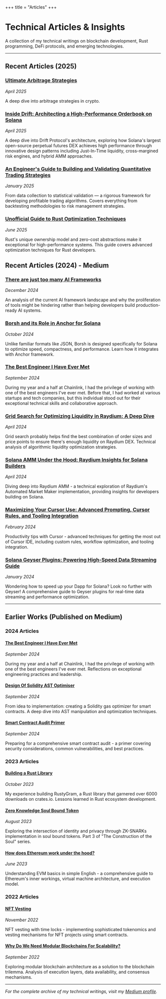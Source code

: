 +++
title = "Articles"
+++

# Technical Articles & Insights

A collection of my technical writings on blockchain development, Rust programming, DeFi protocols, and emerging technologies.

---

## Recent Articles (2025)

### [Ultimate Arbitrage Strategies](/articles/arbitrage)

_April 2025_

A deep dive into arbitrage strategies in crypto.

### [Inside Drift: Architecting a High-Performance Orderbook on Solana](/articles/drift-orderbook)

_April 2025_

A deep dive into Drift Protocol's architecture, exploring how Solana's largest open-source perpetual futures DEX achieves high performance through innovative design patterns including Just-In-Time liquidity, cross-margined risk engines, and hybrid AMM approaches.

### [An Engineer's Guide to Building and Validating Quantitative Trading Strategies](/articles/quant-trading-guide)

_January 2025_

From data collection to statistical validation — a rigorous framework for developing profitable trading algorithms. Covers everything from backtesting methodologies to risk management strategies.

### [Unofficial Guide to Rust Optimization Techniques](/articles/rust-optimization)

_June 2025_

Rust's unique ownership model and zero-cost abstractions make it exceptional for high-performance systems. This guide covers advanced optimization techniques for Rust developers.

## Recent Articles (2024) - Medium

### [There are just too many AI Frameworks](https://extremelysunnyyk.medium.com/there-are-just-too-many-ai-frameworks-c8c9b9b9b9b9)

_December 2024_

An analysis of the current AI framework landscape and why the proliferation of tools might be hindering rather than helping developers build production-ready AI systems.

### [Borsh and its Role in Anchor for Solana](https://extremelysunnyyk.medium.com/borsh-and-its-role-in-anchor-for-solana-612a98b8ac17)

_October 2024_

Unlike familiar formats like JSON, Borsh is designed specifically for Solana to optimize speed, compactness, and performance. Learn how it integrates with Anchor framework.

### [The Best Engineer I Have Ever Met](https://extremelysunnyyk.medium.com/the-best-engineer-i-have-ever-met-c8c9b9b9b9b9)

_September 2024_

During my year and a half at Chainlink, I had the privilege of working with one of the best engineers I've ever met. Before that, I had worked at various startups and tech companies, but this individual stood out for their exceptional technical skills and collaborative approach.

### [Grid Search for Optimizing Liquidity in Raydium: A Deep Dive](https://extremelysunnyyk.medium.com/grid-search-for-optimizing-liquidity-in-raydium-a-deep-dive-612a98b8ac17)

_April 2024_

Grid search probably helps find the best combination of order sizes and price points to ensure there's enough liquidity on Raydium DEX. Technical analysis of algorithmic liquidity optimization strategies.

### [Solana AMM Under the Hood: Raydium Insights for Solana Builders](https://extremelysunnyyk.medium.com/solana-amm-under-the-hood-raydium-insights-for-solana-builders-612a98b8ac17)

_April 2024_

Diving deep into Raydium AMM - a technical exploration of Raydium's Automated Market Maker implementation, providing insights for developers building on Solana.

### [Maximizing Your Cursor Use: Advanced Prompting, Cursor Rules, and Tooling Integration](https://extremelysunnyyk.medium.com/maximizing-your-cursor-use-advanced-prompting-cursor-rules-and-tooling-integration-612a98b8ac17)

_February 2024_

Productivity tips with Cursor - advanced techniques for getting the most out of Cursor IDE, including custom rules, workflow optimization, and tooling integration.

### [Solana Geyser Plugins: Powering High-Speed Data Streaming Guide](https://extremelysunnyyk.medium.com/solana-geyser-plugins-powering-high-speed-data-streaming-guide-612a98b8ac17)

_January 2024_

Wondering how to speed up your Dapp for Solana? Look no further with Geyser! A comprehensive guide to Geyser plugins for real-time data streaming and performance optimization.

---

## Earlier Works (Published on Medium)

### 2024 Articles

#### [The Best Engineer I Have Ever Met](https://extremelysunnyyk.medium.com/the-best-engineer-i-have-ever-met-c8c9b9b9b9b9)

_September 2024_

During my year and a half at Chainlink, I had the privilege of working with one of the best engineers I've ever met. Reflections on exceptional engineering practices and leadership.

#### [Design Of Solidity AST Optimiser](https://medium.com/@extremelysunnyyk/from-idea-to-implementation-creating-a-solidity-gas-optimizer-for-smart-contracts-0a103c2bfd24?postPublishedType=repub)

_September 2024_

From idea to implementation: creating a Solidity gas optimizer for smart contracts. A deep dive into AST manipulation and optimization techniques.

#### [Smart Contract Audit Primer](https://extremelysunnyyk.medium.com/preparing-for-a-comprehensive-smart-contract-audit-a-primer-56427c725b0b)

_September 2024_

Preparing for a comprehensive smart contract audit - a primer covering security considerations, common vulnerabilities, and best practices.

### 2023 Articles

#### [Building a Rust Library](https://extremelysunnyyk.medium.com/my-experience-building-a-rust-library-rustygram-a217d635924b)

_October 2023_

My experience building RustyGram, a Rust library that garnered over 6000 downloads on crates.io. Lessons learned in Rust ecosystem development.

#### [Zero Knowledge Soul Bound Token](https://medium.com/the-spartan-group/the-construction-of-the-soul-part-3-soulbound-token-with-zk-snark-implementation-900d808b9e79)

_August 2023_

Exploring the intersection of identity and privacy through ZK-SNARKs implementation in soul bound tokens. Part 3 of "The Construction of the Soul" series.

#### [How does Ethereum work under the hood?](https://extremelysunnyyk.medium.com/how-does-ethereum-work-under-the-hood-understanding-evm-basics-in-simple-english-bdba2d888d63)

_June 2023_

Understanding EVM basics in simple English - a comprehensive guide to Ethereum's inner workings, virtual machine architecture, and execution model.

### 2022 Articles

#### [NFT Vesting](https://medium.com/the-spartan-group/nft-vesting-with-time-locks-b7932b186a6e)

_November 2022_

NFT vesting with time locks - implementing sophisticated tokenomics and vesting mechanisms for NFT projects using smart contracts.

#### [Why Do We Need Modular Blockchains For Scalability?](https://medium.com/coinmonks/why-we-need-modular-blockchains-for-scalability-276f4d724b0e)

_September 2022_

Exploring modular blockchain architecture as a solution to the blockchain trilemma. Analysis of execution layers, data availability, and consensus mechanisms.

---

_For the complete archive of my technical writings, visit my [Medium profile](https://extremelysunnyyk.medium.com/)._

